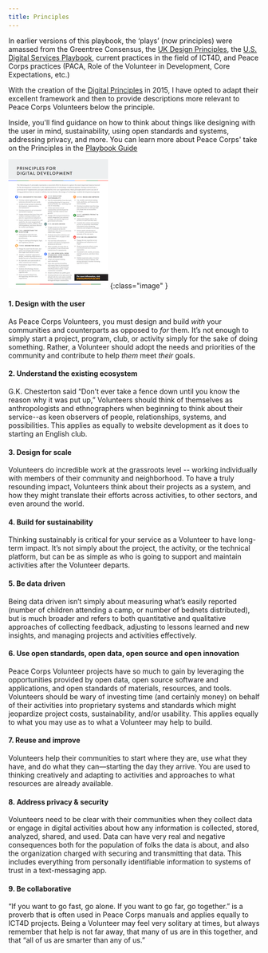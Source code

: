 ```yaml
---
title: Principles
---
```


In earlier versions of this playbook, the ‘plays’ (now principles) were amassed from the Greentree Consensus, the [UK Design Principles](https://www.gov.uk/design-principles), the [U.S. Digital Services Playbook](https://playbook.cio.gov/), current practices in the field of ICT4D, and Peace Corps practices (PACA, Role of the Volunteer in Development, Core Expectations, etc.)

With the creation of the [Digital Principles](http://digitalprinciples.org/) in 2015, I have opted to adapt their excellent framework and then to provide descriptions more relevant to Peace Corps Volunteers below the principle.

Inside, you'll find guidance on how to think about things like designing with the user in mind, sustainability, using open standards and systems, addressing privacy, and more. You can learn more about Peace Corps' take on the Principles in the [Playbook Guide](/guide/principles/)

[![Principles for Digital Developmnet](/img/principles-cover.png)](http://digitalprinciples.org/)
{:class="image" }

#### 1. Design with the user

As Peace Corps Volunteers, you must design and build *with* your communities and counterparts as opposed to *for* them. It’s not enough to simply start a project, program, club, or activity simply for the sake of doing something. Rather, a Volunteer should adopt the needs and priorities of the community and contribute to help *them* meet *their* goals.

#### 2. Understand the existing ecosystem

G.K. Chesterton said “Don’t ever take a fence down until you know the reason why it was put up,” Volunteers should think of themselves as anthropologists and ethnographers when beginning to think about their service--as keen observers of people, relationships, systems, and possibilities. This applies as equally to website development as it does to starting an English club.

#### 3. Design for scale

Volunteers do incredible work at the grassroots level -- working individually with members of their community and neighborhood. To have a truly resounding impact, Volunteers think about their projects as a system, and how they might translate their efforts across activities, to other sectors, and even around the world.

#### 4. Build for sustainability

Thinking sustainably is critical for your service as a Volunteer to have long-term impact. It’s not simply about the project, the activity, or the technical platform, but can be as simple as who is going to support and maintain activities after the Volunteer departs.

#### 5. Be data driven

Being data driven isn’t simply about measuring what’s easily reported (number of children attending a camp, or number of bednets distributed), but is much broader and refers to both quantitative and qualitative approaches of collecting feedback, adjusting to lessons learned and new insights, and managing projects and activities effectively.

#### 6. Use open standards, open data, open source and open innovation

Peace Corps Volunteer projects have so much to gain by leveraging the opportunities provided by open data, open source software and applications, and open standards of materials, resources, and tools. Volunteers should be wary of investing time (and certainly money) on behalf of their activities into proprietary systems and standards which might jeopardize project costs, sustainability, and/or usability. This applies equally to what you may use as to what a Volunteer may help to build.

#### 7. Reuse and improve

Volunteers help their communities to start where they are, use what they have, and do what they can—starting the day they arrive. You are used to thinking creatively and adapting to activities and approaches to what resources are already available.

#### 8. Address privacy & security

Volunteers need to be clear with their communities when they collect data or engage in digital activities about how any information is collected, stored, analyzed, shared, and used. Data can have very real and negative consequences both for the population of folks the data is about, and also the organization charged with securing and transmitting that data. This includes everything from personally identifiable information to systems of trust in a text-messaging app.

#### 9. Be collaborative

“If you want to go fast, go alone. If you want to go far, go together.” is a proverb that is often used in Peace Corps manuals and applies equally to ICT4D projects. Being a Volunteer may feel very solitary at times, but always remember that help is not far away, that many of us are in this together, and that “all of us are smarter than any of us.”